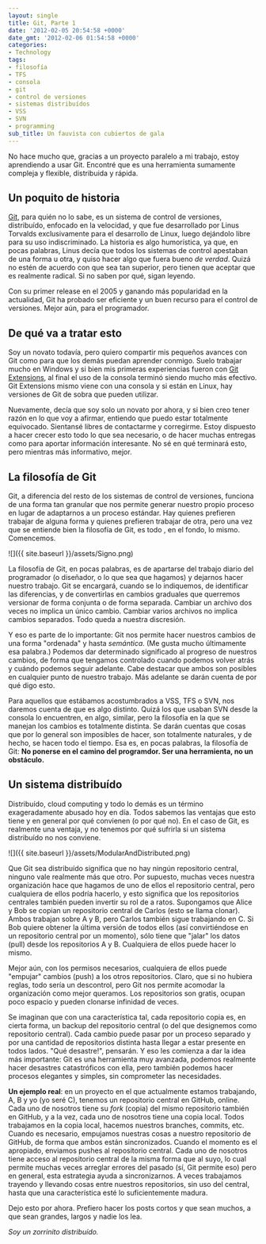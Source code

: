```yaml
---
layout: single
title: Git, Parte 1
date: '2012-02-05 20:54:58 +0000'
date_gmt: '2012-02-06 01:54:58 +0000'
categories:
- Technology
tags:
- filosofía
- TFS
- consola
- git
- control de versiones
- sistemas distribuídos
- VSS
- SVN
- programming
sub_title: Un fauvista con cubiertos de gala
---
```


No hace mucho que, gracias a un proyecto paralelo a mi trabajo, estoy aprendiendo a usar Git. Encontré que es una herramienta sumamente compleja y flexible, distribuida y rápida.

## Un poquito de historia

[Git](http://git-scm.com/), para quién no lo sabe, es un sistema de control de versiones, distribuído, enfocado en la velocidad, y que fue desarrollado por Linus Torvalds exclusivamente para el desarrollo de Linux, luego dejándolo libre para su uso indiscriminado. La historia es algo humorística, ya que, en pocas palabras, Linus decía que todos los sistemas de control apestaban de una forma u otra, y quiso hacer algo que fuera bueno _de verdad_. Quizá no estén de acuerdo con que sea tan superior, pero tienen que aceptar que es realmente radical. Si no saben por qué, sigan leyendo.

Con su primer release en el 2005 y ganando más popularidad en la actualidad, Git ha probado ser eficiente y un buen recurso para el control de versiones. Mejor aún, para el programador.

## De qué va a tratar esto

Soy un novato todavía, pero quiero compartir mis pequeños avances con Git como para que los demás puedan aprender conmigo. Suelo trabajar mucho en Windows y si bien mis primeras experiencias fueron con [Git Extensions](http://code.google.com/p/gitextensions/),  al final el uso de la consola terminó siendo mucho más efectivo. Git Extensions mismo viene con una consola y si están en Linux, hay versiones de Git de sobra que pueden utilizar.

Nuevamente, decía que soy solo un novato por ahora, y si bien creo tener razón en lo que voy a afirmar, entiendo que puedo estar totalmente equivocado. Sientansé libres de contactarme y corregirme. Estoy dispuesto a hacer crecer esto todo lo que sea necesario, o de hacer muchas entregas como para aportar información interesante. No sé en qué terminará esto, pero mientras más informativo, mejor.

## La filosofía de Git

Git, a diferencia del resto de los sistemas de control de versiones, funciona de una forma tan granular que nos permite generar nuestro propio proceso en lugar de adaptarnos a un proceso estándar. Hay quienes prefieren trabajar de alguna forma y quienes prefieren trabajar de otra, pero una vez que se entiende bien la filosofía de Git, es todo , en el fondo, lo mismo. Comencemos.

![]({{ site.baseurl }}/assets/Signo.png)

La filosofía de Git, en pocas palabras, es de apartarse del trabajo diario del programador (o diseñador, o lo que sea que hagamos) y dejarnos hacer nuestro trabajo. Git se encargará, cuando se lo indiquemos, de identificar las diferencias, y de convertirlas en cambios graduales que querremos versionar de forma conjunta o de forma separada. Cambiar un archivo dos veces no implica un único cambio. Cambiar varios archivos no implica cambios separados. Todo queda a nuestra discresión.

Y eso es parte de lo importante: Git nos permite hacer nuestros cambios de una forma "ordenada" y hasta _semántica_. (Me gusta mucho últimamente esa palabra.) Podemos dar determinado significado al progreso de nuestros cambios, de forma que tengamos controlado cuando podemos volver atrás y cuándo podemos seguir adelante. Cabe destacar que ambos son posibles en cualquier punto de nuestro trabajo. Más adelante se darán cuenta de por qué digo esto.

Para aquellos que estábamos acostumbrados a VSS, TFS o SVN, nos daremos cuenta de que es algo distinto. Quizá los que usaban SVN desde la consola lo encuentren, en algo, similar, pero la filosofía en la que se manejan los cambios es totalmente distinta. Se darán cuentas que cosas que por lo general son imposibles de hacer, son totalmente naturales, y de hecho, se hacen todo el tiempo. Esa es, en pocas palabras, la filosofía de Git: **No ponerse en el camino del programdor. Ser una herramienta, no un obstáculo.**

## Un sistema distribuído

Distribuído, cloud computing y todo lo demás es un término exageradamente abusado hoy en día. Todos sabemos las ventajas que esto tiene y en general por qué convienen (o por qué no). En el caso de Git, es realmente una ventaja, y no tenemos por qué sufrirla si un sistema distribuído no nos conviene.

![]({{ site.baseurl }}/assets/ModularAndDistributed.png)

Que Git sea distribuído significa que no hay ningún repositorio central, ninguno vale realmente más que otro. Por supuesto, muchas veces nuestra organización hace que hagamos de uno de ellos el repositorio central, pero cualquiera de ellos podría hacerlo, y esto significa que los repositorios centrales también pueden invertir su rol de a ratos. Supongamos que Alice y Bob se copian un repositorio central de Carlos (esto se llama clonar). Ambos trabajan sobre A y B, pero Carlos también sigue trabajando en C. Si Bob quiere obtener la última versión de todos ellos (así convirtiéndose en un repositorio central por un momento), sólo tiene que "jalar" los datos (pull) desde los repositorios A y B. Cualquiera de ellos puede hacer lo mismo.

Mejor aún, con los permisos necesarios, cualquiera de ellos puede "empujar" cambios (push) a los otros repositorios. Claro, que si no hubiera reglas, todo sería un descontrol, pero Git nos permite acomodar la organización como mejor queramos. Los repositorios son gratis, ocupan poco espacio y pueden clonarse infinidad de veces.

Se imaginan que con una característica tal, cada repositorio copia es, en cierta forma, un backup del repositorio central (o del que designemos como repositorio central). Cada cambio puede pasar por un proceso separado y por una cantidad de repositorios distinta hasta llegar a estar presente en todos lados. "Qué desastre!", pensarán. Y eso les comienza a dar la idea más importante: Git es una herramienta muy avanzada, podemos realmente hacer desastres catastróficos con ella, pero también podemos hacer procesos elegantes y simples, sin comprometer las necesidades.

**Un ejemplo real**: en un proyecto en el que actualmente estamos trabajando, A, B y yo (yo seré C), tenemos un repositorio central en GitHub, online. Cada uno de nosotros tiene su _fork_ (copia) del mismo repositorio también en GitHub, y a la vez, cada uno de nosotros tiene una copia local. Todos trabajamos en la copia local, hacemos nuestros branches, commits, etc. Cuando es necesario, empujamos nuestras cosas a nuestro repositorio de GitHub, de forma que ambos están sincronizados. Cuando el momento es el apropiado, enviamos pushes al repositorio central. Cada uno de nosotros tiene acceso al repositorio central de la misma forma que al suyo, lo cual permite muchas veces arreglar errores del pasado (sí, Git permite eso) pero en general, esta estrategia ayuda a sincronizarnos. A veces trabajamos trayendo y llevando cosas entre nuestros repositorios, sin uso del central, hasta que una característica esté lo suficientemente madura.

Dejo esto por ahora. Prefiero hacer los posts cortos y que sean muchos, a que sean grandes, largos y nadie los lea.

_Soy un zorrinito distribuído._
